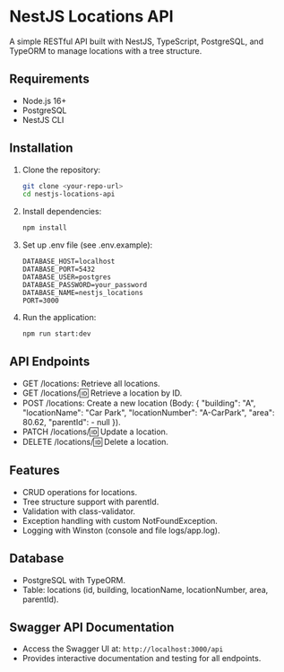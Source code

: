 # NestJS Locations API

A simple RESTful API built with NestJS, TypeScript, PostgreSQL, and TypeORM to manage locations with a tree structure.

## Requirements
- Node.js 16+
- PostgreSQL
- NestJS CLI

## Installation
1. Clone the repository:
   ```bash
   git clone <your-repo-url>
   cd nestjs-locations-api
2. Install dependencies:
   ```bash
   npm install
3. Set up .env file (see .env.example):
   ```text
   DATABASE_HOST=localhost
   DATABASE_PORT=5432
   DATABASE_USER=postgres
   DATABASE_PASSWORD=your_password
   DATABASE_NAME=nestjs_locations
   PORT=3000
4. Run the application:
   ```bash
   npm run start:dev

## API Endpoints
- GET /locations: Retrieve all locations.
- GET /locations/:id: Retrieve a location by ID.
- POST /locations: Create a new location (Body: { "building": "A", "locationName": "Car Park", "locationNumber": "A-CarPark", "area": 80.62, "parentId": - null }).
- PATCH /locations/:id: Update a location.
- DELETE /locations/:id: Delete a location.

## Features
- CRUD operations for locations.
- Tree structure support with parentId.
- Validation with class-validator.
- Exception handling with custom NotFoundException.
- Logging with Winston (console and file logs/app.log).

## Database
- PostgreSQL with TypeORM.
- Table: locations (id, building, locationName, locationNumber, area, parentId).

## Swagger API Documentation
- Access the Swagger UI at: `http://localhost:3000/api`
- Provides interactive documentation and testing for all endpoints.


